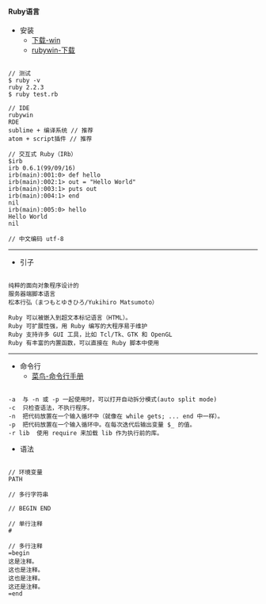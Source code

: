 #### **Ruby语言**
* 安装
	* [下载-win](http://rubyinstaller.org/downloads/)
    * [rubywin-下载](http://suke.my.coocan.jp/ruby/rubywin/index_e.html)
```

// 测试
$ ruby -v
ruby 2.2.3
$ ruby test.rb

// IDE
rubywin
RDE
sublime + 编译系统 // 推荐
atom + script插件 // 推荐

// 交互式 Ruby（IRb）
$irb
irb 0.6.1(99/09/16)
irb(main):001:0> def hello
irb(main):002:1> out = "Hello World"
irb(main):003:1> puts out
irb(main):004:1> end
nil
irb(main):005:0> hello
Hello World
nil

// 中文编码 utf-8
```


------------

* 引子
```

纯粹的面向对象程序设计的
服务器端脚本语言
松本行弘（まつもとゆきひろ/Yukihiro Matsumoto）

Ruby 可以被嵌入到超文本标记语言（HTML）。
Ruby 可扩展性强，用 Ruby 编写的大程序易于维护
Ruby 支持许多 GUI 工具，比如 Tcl/Tk、GTK 和 OpenGL
Ruby 有丰富的内置函数，可以直接在 Ruby 脚本中使用
```


------------
* 命令行
	* [菜鸟-命令行手册](http://www.runoob.com/ruby/ruby-command-line-options.html)
```

-a	与 -n 或 -p 一起使用时，可以打开自动拆分模式(auto split mode)
-c	只检查语法，不执行程序。
-n	把代码放置在一个输入循环中（就像在 while gets; ... end 中一样）。
-p	把代码放置在一个输入循环中。在每次迭代后输出变量 $_ 的值。
-r lib	使用 require 来加载 lib 作为执行前的库。
```


* 语法
```

// 环境变量
PATH

// 多行字符串

// BEGIN END

// 单行注释
#

// 多行注释
=begin
这是注释。
这也是注释。
这也是注释。
这还是注释。
=end
```

